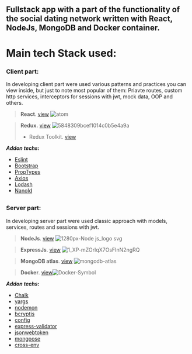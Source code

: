 ## Fullstack app with a part of the functionality of the social dating network written with React, NodeJs, MongoDB and Docker container.
# Main tech Stack used:
### Client part:
 In developing client part were used various patterns and practices you can view inside, but just to note most popular of them:
 Priavte routes, custom http services, interceptors for sessions with jwt, mock data, OOP and others.
  > **React**. [view](https://reactjs.org/) ![atom](https://user-images.githubusercontent.com/65970612/191053120-127b5428-8740-4e10-8c90-a54cf3af287c.png)

  > **Redux.** [view](https://redux.js.org/) ![5848309bcef1014c0b5e4a9a](https://user-images.githubusercontent.com/65970612/191054042-b93c9247-1c9d-4688-8374-5a67913bbab4.png)
  >   - Redux Toolkit. [view](https://redux-toolkit.js.org/)

   ***Addon techs:***
   - [Eslint](https://eslint.org/)
   - [Bootstrap](https://getbootstrap.com/)
   - [PropTypes](https://www.npmjs.com/package/prop-types)
   - [Axios](https://axios-http.com/)
   - [Lodash](https://www.npmjs.com/package/lodash)
   - [NanoId](https://www.npmjs.com/package/nanoid)

##

### Server part:
In developing server part were used classic approach with models, services, routes and sessions with jwt.
  > **NodeJs**. [view](https://nodejs.org/en/) ![1280px-Node js_logo svg](https://user-images.githubusercontent.com/65970612/191293665-49c6396c-edae-4c36-be69-3a57c808c76b.png)
  
  > **ExpressJs**. [view](http://expressjs.com/) ![1_XP-mZOrIqX7OsFInN2ngRQ](https://user-images.githubusercontent.com/65970612/191558549-109a8ca1-9ced-4dfe-b53e-cb2168b52908.png)

  > **MongoDB atlas**. [view](https://www.mongodb.com/atlas) ![mongodb-atlas](https://user-images.githubusercontent.com/65970612/191558519-efa9748a-aab9-44ff-a52d-3e36074e4f02.png)
  
  > **Docker**. [view](https://www.docker.com/)![Docker-Symbol](https://user-images.githubusercontent.com/65970612/191305289-79365b03-ab2b-4bf5-a530-425302572061.png)

 ***Addon techs:***
   - [Chalk](https://www.npmjs.com/package/chalk)
   - [yargs](https://www.npmjs.com/package/yargs)
   - [nodemon](https://www.npmjs.com/package/nodemon)
   - [bcryptjs](https://www.npmjs.com/package/bcryptjs)
   - [config](https://www.npmjs.com/package/config)
   - [express-validator](https://www.npmjs.com/package/express-validator)
   - [jsonwebtoken](https://www.npmjs.com/package/jsonwebtoken)
   - [mongoose](https://www.npmjs.com/package/mongoose)
   - [cross-env](https://www.npmjs.com/package/cross-env)

